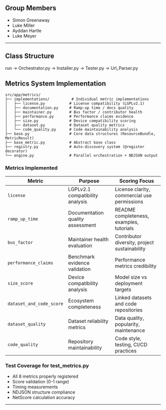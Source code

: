 ## Group Members
- Simon Greenaway
- Luke Miller  
- Ayddan Hartle
- Luke Meyer


---
## Class Structure
run -> Orchestrator.py  -> Installer.py
                        -> Tester.py
                        -> Url_Parser.py    

## Metrics System Implementation

```
src/app/metrics/
├── implementations/          # Individual metric implementations
│   ├── license.py           # License compatibility (LGPLv2.1)
│   ├── documentation.py     # Ramp-up time / docs quality  
│   ├── maintainer.py        # Bus factor / contributor health
│   ├── performance.py       # Performance claims evidence
│   ├── size.py              # Device compatibility scoring
│   ├── dataset.py           # Dataset quality metrics
│   └── code_quality.py      # Code maintainability analysis
├── base.py                  # Core data structures (ResourceBundle, MetricResult)
├── base_metric.py           # Abstract base class
├── registry.py              # Auto-discovery system (@register decorator)
└── engine.py                # Parallel orchestration + NDJSON output
```

### Metrics Implemented

| Metric | Purpose | Scoring Focus |
|--------|---------|---------------|
| `license` | LGPLv2.1 compatibility analysis | License clarity, commercial use permissions |
| `ramp_up_time` | Documentation quality assessment | README completeness, examples, tutorials |
| `bus_factor` | Maintainer health evaluation | Contributor diversity, project sustainability |
| `performance_claims` | Benchmark evidence validation | Performance metrics credibility |
| `size_score` | Device compatibility analysis | Model size vs deployment targets |
| `dataset_and_code_score` | Ecosystem completeness | Linked datasets and code repositories |
| `dataset_quality` | Dataset reliability metrics | Data quality, popularity, maintenance |
| `code_quality` | Repository maintainability | Code style, testing, CI/CD practices |

### Test Coverage for test_metrics.py
- All 8 metrics properly registered
- Score validation (0-1 range)
- Timing measurements
- NDJSON structure compliance
- NetScore calculation accuracy
---
